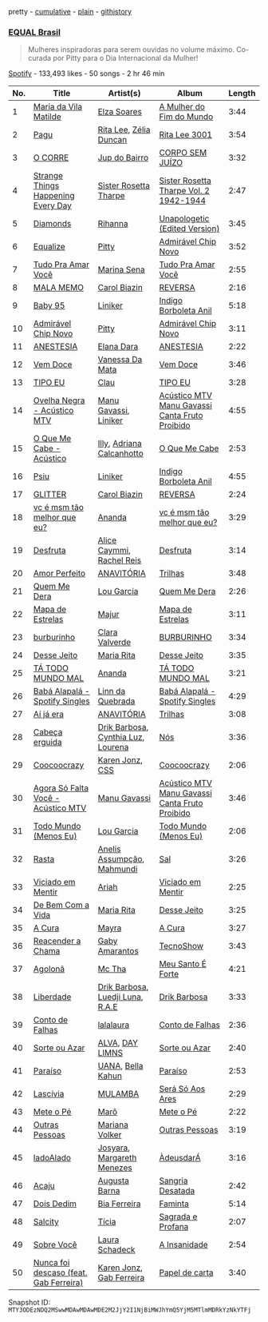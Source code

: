 pretty - [cumulative](/playlists/cumulative/37i9dQZF1DX8hUq3jyvfJh.md) - [plain](/playlists/plain/37i9dQZF1DX8hUq3jyvfJh) - [githistory](https://github.githistory.xyz/mackorone/spotify-playlist-archive/blob/main/playlists/plain/37i9dQZF1DX8hUq3jyvfJh)

### [EQUAL Brasil](https://open.spotify.com/playlist/37i9dQZF1DX8hUq3jyvfJh)

> Mulheres inspiradoras para serem ouvidas no volume máximo\. Co\-curada por Pitty para o Dia Internacional da Mulher!

[Spotify](https://open.spotify.com/user/spotify) - 133,493 likes - 50 songs - 2 hr 46 min

| No. | Title | Artist(s) | Album | Length |
|---|---|---|---|---|
| 1 | [Maria da Vila Matilde](https://open.spotify.com/track/2njnnuofry2N9AJRTtRuqG) | [Elza Soares](https://open.spotify.com/artist/4cn4gMq0KXORHeYA45PcBi) | [A Mulher do Fim do Mundo](https://open.spotify.com/album/0I316eFTjobTdyH5xtniYe) | 3:44 |
| 2 | [Pagu](https://open.spotify.com/track/5uDxxT5hBxtOj7qTR0WCoB) | [Rita Lee](https://open.spotify.com/artist/7dnT2FUXhjirperXaH22IJ), [Zélia Duncan](https://open.spotify.com/artist/2zDJszdrISx9K4L5hvWT33) | [Rita Lee 3001](https://open.spotify.com/album/4T1H4WXKv3BM8hxwtG7HiM) | 3:54 |
| 3 | [O CORRE](https://open.spotify.com/track/55C8DD0NSzGrULelBOKKJE) | [Jup do Bairro](https://open.spotify.com/artist/0gfL54JIv5ufwbMZC61ZGf) | [CORPO SEM JUÍZO](https://open.spotify.com/album/1iGbtqB3ULW5rB32fivm8e) | 3:32 |
| 4 | [Strange Things Happening Every Day](https://open.spotify.com/track/0uUBfmp0ulkpf6EJzsZJZl) | [Sister Rosetta Tharpe](https://open.spotify.com/artist/2dXf5lu5iilcaTQJZodce7) | [Sister Rosetta Tharpe Vol\. 2 1942\-1944](https://open.spotify.com/album/4FkQ3aw8yWpFGEuAcNIM4f) | 2:47 |
| 5 | [Diamonds](https://open.spotify.com/track/1z9kQ14XBSN0r2v6fx4IdG) | [Rihanna](https://open.spotify.com/artist/5pKCCKE2ajJHZ9KAiaK11H) | [Unapologetic \(Edited Version\)](https://open.spotify.com/album/0T23GvNaBUGtMKxZko8LQG) | 3:45 |
| 6 | [Equalize](https://open.spotify.com/track/2iUxWUv5TovjBmayOcWohB) | [Pitty](https://open.spotify.com/artist/2dmQ0vMD3THLMcz7DsvfaT) | [Admirável Chip Novo](https://open.spotify.com/album/6t9HEcqxPe5dsIlHyYwATK) | 3:52 |
| 7 | [Tudo Pra Amar Você](https://open.spotify.com/track/2lDhKzEXHU14HRRAKja3ba) | [Marina Sena](https://open.spotify.com/artist/0nFdWpwl7h6fp3ADRyG14L) | [Tudo Pra Amar Você](https://open.spotify.com/album/1neVMQB6q1Roh1Voz9dfDA) | 2:55 |
| 8 | [MALA MEMO](https://open.spotify.com/track/0BuzkHsZ50ZsMLIgoq1ZUQ) | [Carol Biazin](https://open.spotify.com/artist/5dYdZmGyv2UTIN1XMe1drN) | [REVERSA](https://open.spotify.com/album/6GKytGwQgYxwGwYuo4spvq) | 2:16 |
| 9 | [Baby 95](https://open.spotify.com/track/6Ry9Jqt3riMhgX46T6XwdL) | [Liniker](https://open.spotify.com/artist/2O6q06oNcmOIPg1qidSU3C) | [Indigo Borboleta Anil](https://open.spotify.com/album/7GCAjZgKwHBucSRz7rQize) | 5:18 |
| 10 | [Admirável Chip Novo](https://open.spotify.com/track/7o7MExeF7niW4VFiie5Zxh) | [Pitty](https://open.spotify.com/artist/2dmQ0vMD3THLMcz7DsvfaT) | [Admirável Chip Novo](https://open.spotify.com/album/6t9HEcqxPe5dsIlHyYwATK) | 3:11 |
| 11 | [ANESTESIA](https://open.spotify.com/track/1soqtHYm1K8oChNDEmpZrP) | [Elana Dara](https://open.spotify.com/artist/4wh03gpwWgB5koOyZr8XxB) | [ANESTESIA](https://open.spotify.com/album/2jHqfa5pVSOI0giNVlDB0c) | 2:22 |
| 12 | [Vem Doce](https://open.spotify.com/track/2P5az0U3e9UJWgXIwLf0nu) | [Vanessa Da Mata](https://open.spotify.com/artist/57pVvBwa3ZCR9LsVlkLXj7) | [Vem Doce](https://open.spotify.com/album/7KlfYwdvwh9ukPRfVO5jGH) | 3:46 |
| 13 | [TIPO EU](https://open.spotify.com/track/5rnZwEM4x70Arx4hbEOPSg) | [Clau](https://open.spotify.com/artist/13A9x5VINTOaVnYxK4rbNQ) | [TIPO EU](https://open.spotify.com/album/0jQseakS3kI0YEtyzJl76n) | 3:28 |
| 14 | [Ovelha Negra \- Acústico MTV](https://open.spotify.com/track/0gGvGuoOqfYdkjbcl2Mh0N) | [Manu Gavassi](https://open.spotify.com/artist/6xF3XdxG7VHRmQmTJxRqX8), [Liniker](https://open.spotify.com/artist/2O6q06oNcmOIPg1qidSU3C) | [Acústico MTV Manu Gavassi Canta Fruto Proibido](https://open.spotify.com/album/0E7BlhGz33kQOLqRbSUTmt) | 4:55 |
| 15 | [O Que Me Cabe \- Acústico](https://open.spotify.com/track/4zT3n5isH5JpdnUYEEiIbC) | [Illy](https://open.spotify.com/artist/5gWFbdcQOMRYz1cdCuBxWO), [Adriana Calcanhotto](https://open.spotify.com/artist/72f733zGuCPEzCSLs9wOVi) | [O Que Me Cabe](https://open.spotify.com/album/6hWBRxxH3zGGUVii6mEl3k) | 2:53 |
| 16 | [Psiu](https://open.spotify.com/track/0dBo1a9Tvxtx9x2N4cTL1w) | [Liniker](https://open.spotify.com/artist/2O6q06oNcmOIPg1qidSU3C) | [Indigo Borboleta Anil](https://open.spotify.com/album/7GCAjZgKwHBucSRz7rQize) | 4:55 |
| 17 | [GLITTER](https://open.spotify.com/track/3yfjvYImiSdypyIeYUknyy) | [Carol Biazin](https://open.spotify.com/artist/5dYdZmGyv2UTIN1XMe1drN) | [REVERSA](https://open.spotify.com/album/6GKytGwQgYxwGwYuo4spvq) | 2:24 |
| 18 | [vc é msm tão melhor que eu?](https://open.spotify.com/track/2K24ijOSojf6F2q0HXgy6b) | [Ananda](https://open.spotify.com/artist/2TqXAXuNUnnzzCTuAs5DX5) | [vc é msm tão melhor que eu?](https://open.spotify.com/album/03SguNzZdoSYJwIwOGAlSk) | 3:29 |
| 19 | [Desfruta](https://open.spotify.com/track/2DLAjolKrLcgS0776mg9OO) | [Alice Caymmi](https://open.spotify.com/artist/3ExGkIKgqWpIr2hr0nepRp), [Rachel Reis](https://open.spotify.com/artist/12i4XNuGj3mOnIsmeyw1HR) | [Desfruta](https://open.spotify.com/album/3DqQXeeEpBPP8MzSadczqB) | 3:14 |
| 20 | [Amor Perfeito](https://open.spotify.com/track/4BOtcJGScXbhPH0lrsokLF) | [ANAVITÓRIA](https://open.spotify.com/artist/1sPg5EHuQXTMElpZ4iUgXe) | [Trilhas](https://open.spotify.com/album/6pFk6M5FURqtdmHDFNJjt5) | 3:48 |
| 21 | [Quem Me Dera](https://open.spotify.com/track/4Wbupcobm9ryFXY5M3Hwoa) | [Lou Garcia](https://open.spotify.com/artist/7l8ESevPECrqChwl3Bf7ov) | [Quem Me Dera](https://open.spotify.com/album/6xyftajgJC0tmzaKgyLINz) | 2:26 |
| 22 | [Mapa de Estrelas](https://open.spotify.com/track/3oJCVmWrO80dFUYMp9df6Z) | [Majur](https://open.spotify.com/artist/3EWwR3BxuCaiYKniPGDjE7) | [Mapa de Estrelas](https://open.spotify.com/album/3mzMJkaC9OoaEeuE5YAxxS) | 3:11 |
| 23 | [burburinho](https://open.spotify.com/track/1Mem9DQYCKtukH5DOrbmdV) | [Clara Valverde](https://open.spotify.com/artist/0Oyxj6T9BLAkfJmxEMbuFn) | [BURBURINHO](https://open.spotify.com/album/0goBQUbALZYYBfvctrogEP) | 3:34 |
| 24 | [Desse Jeito](https://open.spotify.com/track/7Gr4jhJ1wJ1z4jaax3G2gp) | [Maria Rita](https://open.spotify.com/artist/1C8UBSZs5rOPfxuxTMS6OI) | [Desse Jeito](https://open.spotify.com/album/5vTAwzNFPDnU2F1UmWQdXE) | 3:35 |
| 25 | [TÁ TODO MUNDO MAL](https://open.spotify.com/track/6RupKWYHDUq0dOdWLQUKcb) | [Ananda](https://open.spotify.com/artist/2TqXAXuNUnnzzCTuAs5DX5) | [TÁ TODO MUNDO MAL](https://open.spotify.com/album/5Rp68W7guN0S424dX70oRR) | 3:21 |
| 26 | [Babá Alapalá \- Spotify Singles](https://open.spotify.com/track/5aK5UO6xXwo0fADdAu2YSh) | [Linn da Quebrada](https://open.spotify.com/artist/5gGBopc7iw8yLqwxfPIv3t) | [Babá Alapalá \- Spotify Singles](https://open.spotify.com/album/5MEnmfuf8n3FzAFbx7dty5) | 4:29 |
| 27 | [Aí já era](https://open.spotify.com/track/0bTmQnC7tnoRVQed0lrSEI) | [ANAVITÓRIA](https://open.spotify.com/artist/1sPg5EHuQXTMElpZ4iUgXe) | [Trilhas](https://open.spotify.com/album/6pFk6M5FURqtdmHDFNJjt5) | 3:08 |
| 28 | [Cabeça erguida](https://open.spotify.com/track/0QLvzqKWTmSXLexxrn3n4K) | [Drik Barbosa](https://open.spotify.com/artist/1VJZvjGu80pBwk0qeJz8ZR), [Cynthia Luz](https://open.spotify.com/artist/0QHGCPmM4UgeNvrNPntSlu), [Lourena](https://open.spotify.com/artist/3jLj1sAQaEpLpktyJmyGIh) | [Nós](https://open.spotify.com/album/132yCJcTYjzemvRMtLKIep) | 3:36 |
| 29 | [Coocoocrazy](https://open.spotify.com/track/4BliVo1uZWjMDu6iP1S4Gy) | [Karen Jonz](https://open.spotify.com/artist/2Pq5MMGyujBoU9C9Ax9n5C), [CSS](https://open.spotify.com/artist/2K13AVg3bFpHSxDM1vJ0qA) | [Coocoocrazy](https://open.spotify.com/album/3rRVEwcZU3BTbu2X7AmEPp) | 2:06 |
| 30 | [Agora Só Falta Você \- Acústico MTV](https://open.spotify.com/track/60pTIQ2Jxoa7KQjFYaND6r) | [Manu Gavassi](https://open.spotify.com/artist/6xF3XdxG7VHRmQmTJxRqX8) | [Acústico MTV Manu Gavassi Canta Fruto Proibido](https://open.spotify.com/album/0E7BlhGz33kQOLqRbSUTmt) | 3:46 |
| 31 | [Todo Mundo \(Menos Eu\)](https://open.spotify.com/track/5mJkZF1s8A068yo7AqD7oT) | [Lou Garcia](https://open.spotify.com/artist/7l8ESevPECrqChwl3Bf7ov) | [Todo Mundo \(Menos Eu\)](https://open.spotify.com/album/3Y69xn0j0ItsAaZvjzNo4U) | 2:06 |
| 32 | [Rasta](https://open.spotify.com/track/3xOxeGRwF4p5fg56wE28al) | [Anelis Assumpção](https://open.spotify.com/artist/18XQILNxVCcvcU1VhwNJJv), [Mahmundi](https://open.spotify.com/artist/6hfNZcbKvjpOnhhkFVKyt7) | [Sal](https://open.spotify.com/album/5ANLgj5VLYICZwGRE7AXZ7) | 3:26 |
| 33 | [Viciado em Mentir](https://open.spotify.com/track/6e2aPJbVJw9L8QDd421zNY) | [Ariah](https://open.spotify.com/artist/0lJcsdoL52xDTf1cGEwfD8) | [Viciado em Mentir](https://open.spotify.com/album/2TJ1ZwEFlLzhDPXmfCligh) | 2:25 |
| 34 | [De Bem Com a Vida](https://open.spotify.com/track/5nde1CDQLLmlRA6gOQTJlv) | [Maria Rita](https://open.spotify.com/artist/1C8UBSZs5rOPfxuxTMS6OI) | [Desse Jeito](https://open.spotify.com/album/5vTAwzNFPDnU2F1UmWQdXE) | 3:25 |
| 35 | [A Cura](https://open.spotify.com/track/4xawu6VJn17igipPIGayeU) | [Mayra](https://open.spotify.com/artist/3XSWVsSggcTo6Bv8pcDqnt) | [A Cura](https://open.spotify.com/album/2kpzLThPuJZYuZSLTX6w6c) | 3:27 |
| 36 | [Reacender a Chama](https://open.spotify.com/track/3kH39Eb5UCv8Wl81U9sJK9) | [Gaby Amarantos](https://open.spotify.com/artist/5kn7l4yaJxtNhj583LmL9L) | [TecnoShow](https://open.spotify.com/album/4kOyNVMQ2ve1jnEPajq9ua) | 3:43 |
| 37 | [Agolonã](https://open.spotify.com/track/4Yj2m1IuKy85gEk40t89LB) | [Mc Tha](https://open.spotify.com/artist/0fpg4Y7Q6ZRDSppLLt7G0n) | [Meu Santo É Forte](https://open.spotify.com/album/5Wl3slNLngCEEmoziB0GzP) | 4:21 |
| 38 | [Liberdade](https://open.spotify.com/track/0ZCCw1W5xKaOVzNGYk1SLP) | [Drik Barbosa](https://open.spotify.com/artist/1VJZvjGu80pBwk0qeJz8ZR), [Luedji Luna](https://open.spotify.com/artist/0sWTkzCrdEvuX7Du6MFLzc), [R.A.E](https://open.spotify.com/artist/1z3xC9ml81L5vugg78Eegq) | [Drik Barbosa](https://open.spotify.com/album/6DBDl7pcfb8o5gGE1ug4s3) | 3:33 |
| 39 | [Conto de Falhas](https://open.spotify.com/track/4zCTi9gNDEDkgpknH0cfCy) | [lalalaura](https://open.spotify.com/artist/0xzFVGq4LIQxHwcTkUZACD) | [Conto de Falhas](https://open.spotify.com/album/4MaY416cpeCv9hmnGBfVzl) | 2:36 |
| 40 | [Sorte ou Azar](https://open.spotify.com/track/38eUhDp3Q5BxmEczil8VAJ) | [ALVA](https://open.spotify.com/artist/5H48mmfpWMyzWSqFd4qy5s), [DAY LIMNS](https://open.spotify.com/artist/1x1qM3ZqHhJOn11m42svnc) | [Sorte ou Azar](https://open.spotify.com/album/6Nq7EtHA1PBTpRsGpvELWf) | 2:40 |
| 41 | [Paraíso](https://open.spotify.com/track/5qIHD6tx7bb0iLKg5GccWw) | [UANA](https://open.spotify.com/artist/2fHwMQjss3D6RfkPN0ZkwO), [Bella Kahun](https://open.spotify.com/artist/6HBV7RzsoXsLeNMvkh1raa) | [Paraíso](https://open.spotify.com/album/7jNNEGtVZQVmUVkYSrhulP) | 2:53 |
| 42 | [Lascívia](https://open.spotify.com/track/5x1042l2BVF1MESdXalow8) | [MULAMBA](https://open.spotify.com/artist/6wd8OZcCaRQNDIMz6SPNGN) | [Será Só Aos Ares](https://open.spotify.com/album/4rDkMr3eOwRcfeXDTojMTq) | 2:29 |
| 43 | [Mete o Pé](https://open.spotify.com/track/3Vl9ta4Cyr58nDn2XAJEjF) | [Marô](https://open.spotify.com/artist/7EFHe9IRYS8gKgtrGCV14u) | [Mete o Pé](https://open.spotify.com/album/1d9bZ6LXQ38biZ5U4ELM3n) | 2:22 |
| 44 | [Outras Pessoas](https://open.spotify.com/track/3GPmORdDL9q7V3lG3NTPY0) | [Mariana Volker](https://open.spotify.com/artist/0L8NDdn0V7vaqvUyibKLmq) | [Outras Pessoas](https://open.spotify.com/album/6VkLmqMgWidTCTK73U1eqW) | 3:19 |
| 45 | [ladoAlado](https://open.spotify.com/track/6dsq7QmWHd0cMde7WqEoUN) | [Josyara](https://open.spotify.com/artist/39ta5eWDuRNCloJ4oJRJMC), [Margareth Menezes](https://open.spotify.com/artist/1ehJzJeAbLiS4l0PIWd9MD) | [ÀdeusdarÁ](https://open.spotify.com/album/1DTQyqb5YW6aqf1q8ql6M6) | 3:16 |
| 46 | [Acaju](https://open.spotify.com/track/5SCReoV8dNKom85Q3hAemm) | [Augusta Barna](https://open.spotify.com/artist/1nCqVLF06AcC2U5Tq2RkRk) | [Sangria Desatada](https://open.spotify.com/album/3tynaefUfaQJF5lI9WEhPC) | 2:42 |
| 47 | [Dois Dedim](https://open.spotify.com/track/0966GppNs2SRwr4T1HbIpN) | [Bia Ferreira](https://open.spotify.com/artist/0Aj4m8El9TdnqyVHhkuloa) | [Faminta](https://open.spotify.com/album/6ekaLRjzflYYAS7qFBgNCj) | 5:14 |
| 48 | [Salcity](https://open.spotify.com/track/2pBwl6sv6nSQ9mg2HJCoK5) | [Tícia](https://open.spotify.com/artist/32sKApT6WxIehmBNyGLsXN) | [Sagrada e Profana](https://open.spotify.com/album/6L6ZkI7Rd5iiHCvTvDkRTv) | 2:07 |
| 49 | [Sobre Você](https://open.spotify.com/track/0cmZ24itg3Hh50jJblbz4m) | [Laura Schadeck](https://open.spotify.com/artist/6392rGyL1AYvMtt70GIqWS) | [A Insanidade](https://open.spotify.com/album/3wzswapC3piBrbqmlMgL6t) | 2:54 |
| 50 | [Nunca foi descaso \(feat\. Gab Ferreira\)](https://open.spotify.com/track/4lHDZCW0Ve2DItNdEDxKGw) | [Karen Jonz](https://open.spotify.com/artist/2Pq5MMGyujBoU9C9Ax9n5C), [Gab Ferreira](https://open.spotify.com/artist/70DRYhcYN1cmMFUjDLf9FU) | [Papel de carta](https://open.spotify.com/album/3cT88RfZ2nA2hDrbTm3M9W) | 3:40 |

Snapshot ID: `MTY3ODEzNDQ2MSwwMDAwMDAwMDE2M2JjY2I1NjBiMWJhYmQ5YjM5MTlmMDRkYzNkYTFj`
